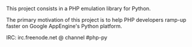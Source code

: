 This project consists in a PHP emulation library for Python.

The primary motivation of this project is to help PHP developers ramp-up faster on Google AppEngine's Python platform.

IRC:  irc.freenode.net @ channel #php-py